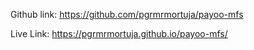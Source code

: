 Github link: 
https://github.com/pgrmrmortuja/payoo-mfs

Live Link:
https://pgrmrmortuja.github.io/payoo-mfs/
